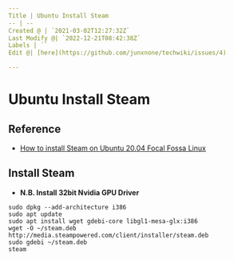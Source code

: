 ```yaml
---
Title | Ubuntu Install Steam
-- | --
Created @ | `2021-03-02T12:27:32Z`
Last Modify @| `2022-12-21T08:42:38Z`
Labels | ``
Edit @| [here](https://github.com/junxnone/techwiki/issues/4)

---
```

# Ubuntu Install Steam

## Reference
- [How to install Steam on Ubuntu 20.04 Focal Fossa Linux](https://linuxconfig.org/how-to-install-steam-on-ubuntu-20-04-focal-fossa-linux)

## Install Steam

- **N.B. Install 32bit  Nvidia GPU Driver**

```
sudo dpkg --add-architecture i386
sudo apt update
sudo apt install wget gdebi-core libgl1-mesa-glx:i386
wget -O ~/steam.deb http://media.steampowered.com/client/installer/steam.deb
sudo gdebi ~/steam.deb
steam
```
